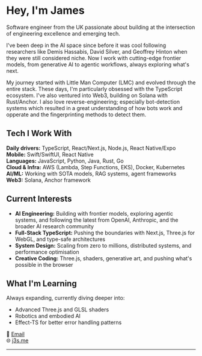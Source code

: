 # Hey, I'm James

Software engineer from the UK passionate about building at the intersection of engineering excellence and emerging tech.

I've been deep in the AI space since before it was cool following researchers like Demis Hassabis, David Silver, and Geoffrey Hinton when they were still considered niche. Now I work with cutting-edge frontier models, from generative AI to agentic workflows, always exploring what's next.

My journey started with Little Man Computer (LMC) and evolved through the entire stack. These days, I'm particularly obsessed with the TypeScript ecosystem. I've also ventured into Web3, building on Solana with Rust/Anchor. I also love reverse-engineering; especially bot-detection systems which resulted in a great understanding of how bots work and opperate and the fingerprinting methods to detect them.

## Tech I Work With

**Daily drivers:** TypeScript, React/Next.js, Node.js, React Native/Expo  
**Mobile:** Swift/SwiftUI, React Native  
**Languages:** JavaScript, Python, Java, Rust, Go  
**Cloud & Infra:** AWS (Lambda, Step Functions, EKS), Docker, Kubernetes  
**AI/ML:** Working with SOTA models, RAG systems, agent frameworks  
**Web3:** Solana, Anchor framework  

## Current Interests

- **AI Engineering:** Building with frontier models, exploring agentic systems, and following the latest from OpenAI, Anthropic, and the broader AI research community
- **Full-Stack TypeScript:** Pushing the boundaries with Next.js, Three.js for WebGL, and type-safe architectures
- **System Design:** Scaling from zero to millions, distributed systems, and performance optimisation
- **Creative Coding:** Three.js, shaders, generative art, and pushing what's possible in the browser

## What I'm Learning

Always expanding, currently diving deeper into:
- Advanced Three.js and GLSL shaders
- Robotics and embodied AI
- Effect-TS for better error handling patterns


📧 [Email](mailto:james@j3s.me)  
🌐 [j3s.me](https://j3s.me)  

---
